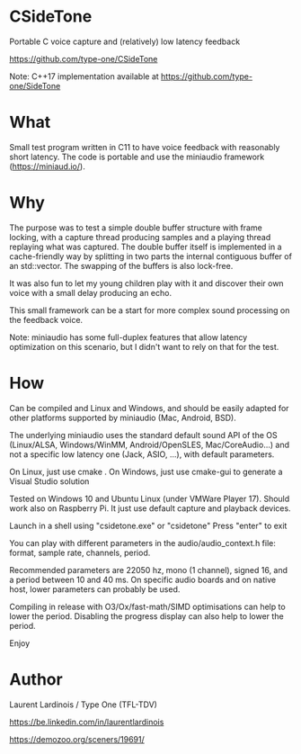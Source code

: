 # CSideTone
Portable C voice capture and (relatively) low latency feedback

https://github.com/type-one/CSideTone

Note: C++17 implementation available at https://github.com/type-one/SideTone

# What
Small test program written in C11 to have voice feedback with reasonably short latency. 
The code is portable and use the miniaudio framework (https://miniaud.io/).

# Why
The purpose was to test a simple double buffer structure with frame locking, with a 
capture thread producing samples and a playing thread replaying what was captured.
The double buffer itself is implemented in a cache-friendly way by splitting in two parts
the internal contiguous buffer of an std::vector.  The swapping of the buffers is also 
lock-free.
 
It was also fun to let my young children play with it and discover their own voice with
a small delay producing an echo.

This small framework can be a start for more complex sound processing on the feedback voice.

Note: miniaudio has some full-duplex features that allow latency optimization on this 
scenario, but I didn't want to rely on that for the test.

# How
Can be compiled and Linux and Windows, and should be easily
adapted for other platforms supported by miniaudio (Mac, Android, BSD).

The underlying miniaudio uses the standard default sound API of the OS (Linux/ALSA, Windows/WinMM, 
Android/OpenSLES, Mac/CoreAudio...) and not a specific low latency one (Jack, ASIO, ...),
with default parameters.

On Linux, just use cmake .
On Windows, just use cmake-gui to generate a Visual Studio solution

Tested on Windows 10 and Ubuntu Linux (under VMWare Player 17).  Should work also on Raspberry Pi.
It just use default capture and playback devices.

Launch in a shell using "csidetone.exe" or "csidetone"
Press "enter" to exit

You can play with different parameters in the audio/audio_context.h
file: format, sample rate, channels, period.

Recommended parameters are 22050 hz, mono (1 channel), signed 16, and a period between 
10 and 40 ms.  On specific audio boards and on native host, lower parameters can probably
be used.  

Compiling in release with O3/Ox/fast-math/SIMD optimisations can help to lower 
the period.  Disabling the progress display can also help to lower the period.

Enjoy

# Author
Laurent Lardinois / Type One (TFL-TDV)

https://be.linkedin.com/in/laurentlardinois

https://demozoo.org/sceners/19691/
